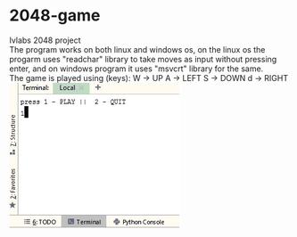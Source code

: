 # 2048-game    
Ivlabs 2048 project    
The program works on both linux and windows os, on the linux os the progarm uses "readchar" library to take moves as input without pressing enter, and on windows program it uses "msvcrt" library for the same.    
The game is played using (keys):
W -> UP
A -> LEFT
S -> DOWN
d -> RIGHT
<img src="pics/step1.jpg">
